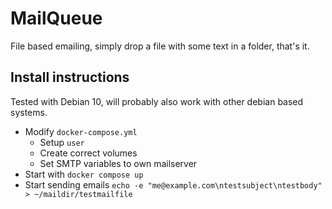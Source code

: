 # MailQueue
File based emailing, simply drop a file with some text in a folder, that's it.

## Install instructions
Tested with Debian 10, will probably also work with other debian based systems.

* Modify `docker-compose.yml`
  * Setup `user`
  * Create correct volumes
  * Set SMTP variables to own mailserver
* Start with `docker compose up`
* Start sending emails `echo -e "me@example.com\ntestsubject\ntestbody" > ~/maildir/testmailfile`

